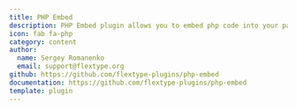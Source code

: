 ```yaml
---
title: PHP Embed
description: PHP Embed plugin allows you to embed php code into your page.
icon: fab fa-php
category: content
author:
  name: Sergey Romanenko
  email: support@flextype.org
github: https://github.com/flextype-plugins/php-embed
documentation: https://github.com/flextype-plugins/php-embed
template: plugin
---
```


